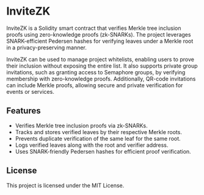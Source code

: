 # InviteZK

InviteZK is a Solidity smart contract that verifies Merkle tree inclusion proofs using zero-knowledge proofs (zk-SNARKs). The project leverages SNARK-efficient Pedersen hashes for verifying leaves under a Merkle root in a privacy-preserving manner.

InviteZK can be used to manage project whitelists, enabling users to prove their inclusion without exposing the entire list. It also supports private group invitations, such as granting access to Semaphore groups, by verifying membership with zero-knowledge proofs. Additionally, QR-code invitations can include Merkle proofs, allowing secure and private verification for events or services.


## Features

* Verifies Merkle tree inclusion proofs via zk-SNARKs.
* Tracks and stores verified leaves by their respective Merkle roots.
* Prevents duplicate verification of the same leaf for the same root.
* Logs verified leaves along with the root and verifier address.
* Uses SNARK-friendly Pedersen hashes for efficient proof verification.


## License

This project is licensed under the MIT License.